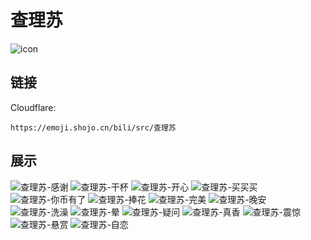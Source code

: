 # 查理苏
![icon](https://emoji.shojo.cn/bili/src/查理苏/icon.png)
## 链接
Cloudflare:
```
https://emoji.shojo.cn/bili/src/查理苏
```
## 展示
![查理苏-感谢](https://emoji.shojo.cn/bili/src/查理苏/查理苏-感谢.png)
![查理苏-干杯](https://emoji.shojo.cn/bili/src/查理苏/查理苏-干杯.png)
![查理苏-开心](https://emoji.shojo.cn/bili/src/查理苏/查理苏-开心.png)
![查理苏-买买买](https://emoji.shojo.cn/bili/src/查理苏/查理苏-买买买.png)
![查理苏-你币有了](https://emoji.shojo.cn/bili/src/查理苏/查理苏-你币有了.png)
![查理苏-捧花](https://emoji.shojo.cn/bili/src/查理苏/查理苏-捧花.png)
![查理苏-完美](https://emoji.shojo.cn/bili/src/查理苏/查理苏-完美.png)
![查理苏-晚安](https://emoji.shojo.cn/bili/src/查理苏/查理苏-晚安.png)
![查理苏-洗澡](https://emoji.shojo.cn/bili/src/查理苏/查理苏-洗澡.png)
![查理苏-晕](https://emoji.shojo.cn/bili/src/查理苏/查理苏-晕.png)
![查理苏-疑问](https://emoji.shojo.cn/bili/src/查理苏/查理苏-疑问.png)
![查理苏-真香](https://emoji.shojo.cn/bili/src/查理苏/查理苏-真香.png)
![查理苏-震惊](https://emoji.shojo.cn/bili/src/查理苏/查理苏-震惊.png)
![查理苏-悬赏](https://emoji.shojo.cn/bili/src/查理苏/查理苏-悬赏.png)
![查理苏-自恋](https://emoji.shojo.cn/bili/src/查理苏/查理苏-自恋.png)
